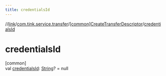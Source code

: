 ```yaml
---
title: credentialsId
---
```

//[link](../../../index.html)/[com.tink.service.transfer](../index.html)/[[common]CreateTransferDescriptor](index.html)/[credentialsId](credentials-id.html)



# credentialsId



[common]\
val [credentialsId](credentials-id.html): [String](https://kotlinlang.org/api/latest/jvm/stdlib/kotlin/-string/index.html)? = null




